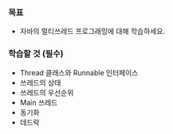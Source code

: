 ### 목표
- 자바의 멀티쓰레드 프로그래밍에 대해 학습하세요.

### 학습할 것 (필수)
- Thread 클래스와 Runnable 인터페이스
- 쓰레드의 상태
- 쓰레드의 우선순위
- Main 쓰레드
- 동기화
- 데드락

